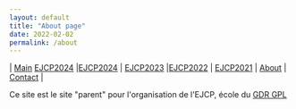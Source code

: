 ```yaml
---
layout: default
title: "About page"
date: 2022-02-02
permalink: /about
---
```



| [Main](./index) [EJCP2024](./ejcp2024) |[EJCP2024](./ejcp2024) | [EJCP2023](./ejcp2023) |[EJCP2022](./ejcp2022) | [EJCP2021](./ejcp2021) | [About](./about) | [Contact](./contact) |


Ce site est le site "parent" pour l'organisation de l'EJCP, école du
[GDR GPL](https://gdr-gpl.cnrs.fr/)


